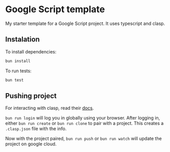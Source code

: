 # Google Script template

My starter template for a Google Script project.
It uses typescript and clasp.

## Instalation

To install dependencies:

```bash
bun install
```

To run tests:

```bash
bun test
```

## Pushing project

For interacting with clasp, read their [docs](https://github.com/google/clasp/blob/master/docs/README.md).

`bun run login` will log you in globally using your browser.
After logging in, either `bun run create` or `bun run clone` to pair with a project.
This creates a `.clasp.json` file with the info.

Now with the project paired, `bun run push` or `bun run watch` will update the project on google cloud.

